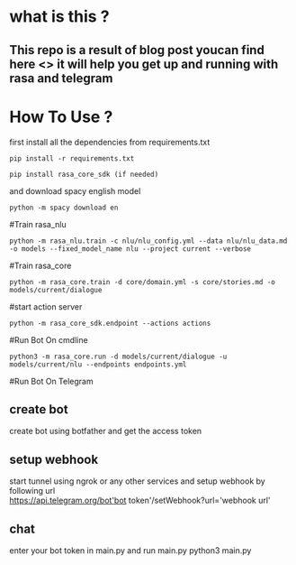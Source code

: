 # what is this ?
This repo is a result of blog post youcan find here <>
it will help you get up and running with rasa and telegram 
---
# How To Use ?
first install all the dependencies from requirements.txt 

	pip install -r requirements.txt

	pip install rasa_core_sdk (if needed)

and download spacy english model

	python -m spacy download en


#Train rasa_nlu

	python -m rasa_nlu.train -c nlu/nlu_config.yml --data nlu/nlu_data.md -o models --fixed_model_name nlu --project current --verbose

#Train rasa_core

	python -m rasa_core.train -d core/domain.yml -s core/stories.md -o models/current/dialogue

#start action server

	python -m rasa_core_sdk.endpoint --actions actions

#Run Bot On cmdline

	python3 -m rasa_core.run -d models/current/dialogue -u models/current/nlu --endpoints endpoints.yml

#Run Bot On Telegram
## create bot
create bot using botfather and get the access token

## setup webhook
start tunnel using ngrok or any other services and setup webhook by following url  
https://api.telegram.org/bot'bot token'/setWebhook?url='webhook url'

## chat
enter your bot token in main.py and run main.py
	python3 main.py 
